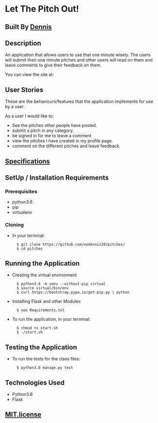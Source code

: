 # Let The Pitch Out!

## Built By [Dennis](https://github.com/oodennis20/pitches/)

## Description
An application that allows users to use that one minute wisely. The users will submit their one minute pitches and other users will read on them and leave comments to give their feedback on them.

You can view the site at:

## User Stories
These are the behaviours/features that the application implements for use by a user.

As a user I would like to:
* See the pitches other people have posted.
* submit a pitch in any category.
* be signed in for me to leave a comment
* view the pitches I have created in my profile page.
* comment on the different pitches and leave feedback.

## [Specifications](SPECS.md)

## SetUp / Installation Requirements
### Prerequisites
* python3.6
* pip
* virtualenv

### Cloning
* In your terminal:

        $ git clone https://github.com/oodennis20/pitches/
        $ cd pitches

## Running the Application
* Creating the virtual environment

        $ python3.6 -m venv --without-pip virtual
        $ source virtual/bin/env
        $ curl https://bootstrap.pypa.io/get-pip.py | python

* Installing Flask and other Modules

        $ see Requirements.txt

* To run the application, in your terminal:

        $ chmod +x start.sh
        $ ./start.sh

## Testing the Application
* To run the tests for the class files:

        $ python3.6 manage.py test

## Technologies Used
* Python3.6
* Flask

## [MIT.license](license.txt)

